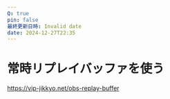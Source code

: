 ```yaml
---
Q: true
pin: false
最終更新日時: Invalid date
date: 2024-12-27T22:35
---
```

# 常時リプレイバッファを使う

https://vip-jikkyo.net/obs-replay-buffer